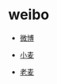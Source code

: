 # weibo


<div id = "首"></div>
<script src = "../js/首.js"></script>


* [微博](https://m.weibo.cn/)


* [小麦](https://m.weibo.cn/u/1914010467)
* [老麦](https://m.weibo.cn/u/1611435224)
